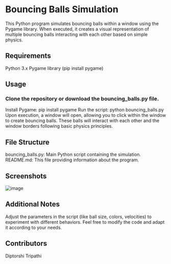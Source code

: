 # Bouncing Balls Simulation
This Python program simulates bouncing balls within a window using the Pygame library. When executed, it creates a visual representation of multiple bouncing balls interacting with each other based on simple physics.

## Requirements
Python 3.x
Pygame library (pip install pygame)
## Usage
### Clone the repository or download the bouncing_balls.py file.
Install Pygame: pip install pygame
Run the script: python bouncing_balls.py
Upon execution, a window will open, allowing you to click within the window to create bouncing balls. These balls will interact with each other and the window borders following basic physics principles.

## File Structure
bouncing_balls.py: Main Python script containing the simulation.
README.md: This file providing information about the program.
## Screenshots
![image](https://github.com/dippodahippo/BouncingBalls/assets/145859076/db1ebf21-7690-414b-90f6-a8eaca2e4223)


## Additional Notes
Adjust the parameters in the script (like ball size, colors, velocities) to experiment with different behaviors.
Feel free to modify the code and adapt it according to your needs.
## Contributors
Diptorshi Tripathi
